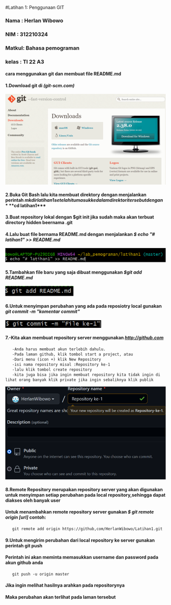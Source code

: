 
#Latihan 1: Penggunaan GIT
### Nama  : Herlan Wibowo
### NIM   : 312210324
### Matkul: Bahasa pemograman
### kelas : TI 22 A3
#### cara menggunakan git dan membuat file README.md
#### 1.Download git di ***(git-scm.com)***
![Gambar 1](Screenshot/ss1.png)
#### 2.Buka Git Bash lalu kita membuat direktory dengan menjalankan perintah $mkdir latihan1 setelah itu masuk kedalam direktori tersebut dengan ***$cd latihan1***
#### 3.Buat repository lokal dengan **$git init** jika sudah maka akan terbuat directory hidden beernama .git
#### 4.Lalu buat file bernama README.md dengan menjalankan ***$ echo "# latihan1" >> README.md***
![Gambar 2](Screenshot/ss2.png)
#### 5.Tambahkan file baru yang saja dibuat menggunakan ***$git add README.md***
![Gambar 3](Screenshot/ss3.png)
#### 6.Untuk menyimpan perubahan yang ada pada reposiotry local gunakan ***git commit -m "komentar commit"***
![Gambar 4](Screenshot/ss4.png)
#### 7.-Kita akan membuat repository server menggunakan ***http://github.com***
       -Anda harus membuat akun terlebih dahulu.
       -Pada laman github, klik tombol start a project, atau
       -Dari menu (icon +) klik New Repository
       -isi nama repository misal :Repository ke-1
       -lalu klik tombol create repository
       -kita juga bisa jika ingin membuat repository kita tidak ingin di lihat orang banyak klik private jika ingin sebaliknya klik publik
![Gambar 5](Screenshot/ss5.png)
#### 8.Remote Repository merupakan repository server yang akan digunakan untuk menyimpan setiap perubahan pada local repository,sehingga dapat diakses oleh banyak user
#### Untuk menambahkan remote repository server gunakan ***$ git remote origin [url]*** contoh:
       git remote add origin https://github,com/HerlanWibowo/Latihan1.git
#### 9.Untuk mengirim perubahan dari local repository ke server gunakan perintah git push
#### Perintah ini akan meminta memasukkan username dan password pada akun github anda
       git push -u origin master
#### Jika ingin melihat hasilnya arahkan pada repositorynya
#### Maka perubahan akan terlihat pada laman tersebut

